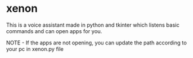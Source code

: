 # xenon
This is a voice assistant made in python and tkinter which listens basic commands and can open apps for you.

NOTE - If the apps are not opening, you can update the path according to your pc in xenon.py file
